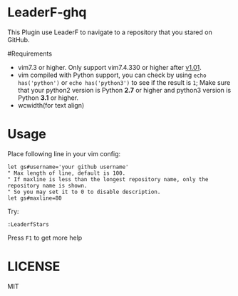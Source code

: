 # LeaderF-ghq

This Plugin use LeaderF to navigate to a repository that you stared on GitHub.

#Requirements

 - vim7.3 or higher. Only support vim7.4.330 or higher after [v1.01](https://github.com/Yggdroot/LeaderF/releases/tag/v1.01).
 - vim compiled with Python support, you can check by using `echo has('python')` or `echo has('python3')` to see if the result is `1`; Make sure that your python2 version is Python **2.7** or higher and python3 version is Python **3.1** or higher.
 - wcwidth(for text align)
# Usage

Place following line in your vim config:
```Vim
let gs#username='your github username'
" Max length of line, default is 100.
" If maxline is less than the longest repository name, only the repository name is shown.
" So you may set it to 0 to disable description.
let gs#maxline=80
```
Try:
```Vim
:LeaderfStars
```
Press `F1` to get more help

# LICENSE
MIT

